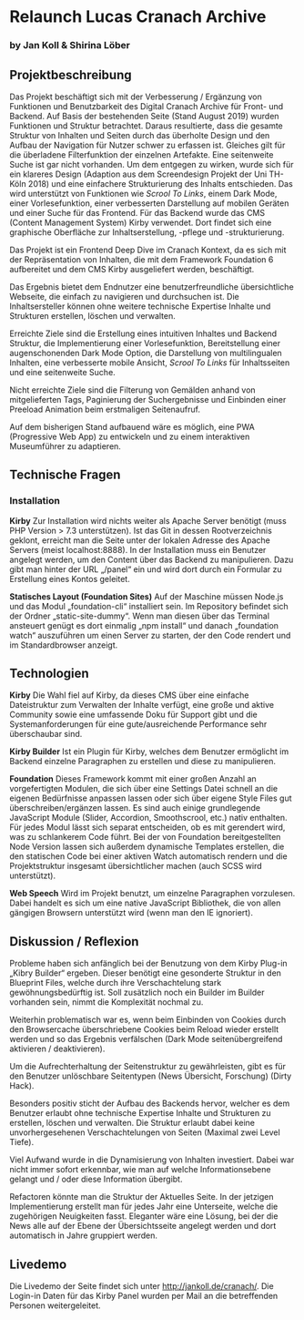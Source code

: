 
# Relaunch Lucas Cranach Archive
### by Jan Koll & Shirina Löber

## Projektbeschreibung

Das Projekt beschäftigt sich mit der Verbesserung / Ergänzung von Funktionen und Benutzbarkeit des Digital Cranach Archive für Front- und Backend. Auf Basis der bestehenden Seite (Stand August 2019) wurden Funktionen und Struktur betrachtet. Daraus resultierte, dass die gesamte Struktur von Inhalten und Seiten durch das überholte Design und den Aufbau der Navigation für Nutzer schwer zu erfassen ist. Gleiches gilt für die überladene Filterfunktion der einzelnen Artefakte. Eine seitenweite Suche ist gar nicht vorhanden. Um dem entgegen zu wirken, wurde sich für ein klareres Design (Adaption aus dem Screendesign Projekt der Uni TH-Köln 2018)  und eine einfachere Strukturierung des Inhalts entschieden. Das wird unterstützt von Funktionen wie _Scrool To Links_, einem Dark Mode, einer Vorlesefunktion, einer verbesserten Darstellung auf mobilen Geräten und einer Suche für das Frontend. Für das Backend wurde das CMS (Content Management System) Kirby verwendet. Dort findet sich eine graphische Oberfläche zur Inhaltserstellung, -pflege und -strukturierung.

Das Projekt ist ein Frontend Deep Dive im Cranach Kontext, da es sich mit der Repräsentation von Inhalten, die mit dem Framework Foundation 6 aufbereitet und dem CMS Kirby ausgeliefert werden, beschäftigt.

Das Ergebnis bietet dem Endnutzer eine benutzerfreundliche übersichtliche Webseite, die einfach zu navigieren und durchsuchen ist. Die Inhaltsersteller können ohne weitere technische Expertise Inhalte und Strukturen erstellen, löschen und verwalten.

Erreichte Ziele sind die Erstellung eines intuitiven Inhaltes und Backend Struktur, die Implementierung einer Vorlesefunktion, Bereitstellung einer augenschonenden Dark Mode Option, die Darstellung von multilingualen Inhalten, eine verbesserte mobile Ansicht,  _Scrool To Links_ für Inhaltsseiten und eine seitenweite Suche.

Nicht erreichte Ziele sind die Filterung von Gemälden anhand von mitgelieferten Tags, Paginierung der Suchergebnisse und Einbinden einer Preeload Animation beim erstmaligen Seitenaufruf.

Auf dem bisherigen Stand aufbauend wäre es möglich, eine PWA (Progressive Web App) zu entwickeln und zu einem interaktiven Museumführer zu adaptieren.

## Technische Fragen

### Installation

**Kirby**
Zur Installation wird nichts weiter als Apache Server benötigt (muss PHP Version > 7.3 unterstützen). Ist das Git in dessen Rootverzeichnis geklont, erreicht man die Seite unter der lokalen Adresse des Apache Servers (meist localhost:8888). In der Installation muss ein Benutzer angelegt werden, um den Content über das Backend zu manipulieren. Dazu gibt man hinter der URL „/panel“ ein und wird dort durch ein Formular zu Erstellung eines Kontos geleitet.

**Statisches Layout (Foundation Sites)**
Auf der Maschine müssen Node.js und das Modul „foundation-cli“ installiert sein. Im Repository befindet sich der Ordner „static-site-dummy“. Wenn man diesen über das Terminal ansteuert genügt es dort einmalig „npm install“ und danach „foundation watch“ auszuführen um einen Server zu starten, der den Code rendert und im Standardbrowser anzeigt.

## Technologien

**Kirby**
Die Wahl fiel auf Kirby, da dieses CMS über eine einfache Dateistruktur zum Verwalten der Inhalte verfügt, eine große und aktive Community sowie eine umfassende Doku für Support gibt und die Systemanforderungen für eine gute/ausreichende Performance sehr überschaubar sind.

**Kirby Builder**
Ist ein Plugin für Kirby, welches dem Benutzer ermöglicht im Backend einzelne Paragraphen zu erstellen und diese zu manipulieren.

**Foundation**
Dieses Framework kommt mit einer großen Anzahl an vorgefertigten Modulen, die sich über eine Settings Datei schnell an die eigenen Bedürfnisse anpassen lassen oder sich über eigene Style Files gut überschreiben/ergänzen lassen. Es sind auch einige grundlegende JavaScript Module (Slider, Accordion, Smoothscrool, etc.) nativ enthalten. Für jedes Modul lässt sich separat entscheiden, ob es mit gerendert wird, was zu schlankerem Code führt. Bei der von Foundation bereitgestellten Node Version lassen sich außerdem dynamische Templates erstellen, die den statischen Code bei einer aktiven Watch automatisch rendern und die Projektstruktur insgesamt übersichtlicher machen (auch SCSS wird unterstützt).

**Web Speech**
Wird im Projekt benutzt, um einzelne Paragraphen vorzulesen. Dabei handelt es sich um eine native JavaScript Bibliothek, die von allen gängigen Browsern unterstützt wird (wenn man den IE ignoriert).

## Diskussion / Reflexion

Probleme haben sich anfänglich bei der Benutzung von dem Kirby Plug-in „Kibry Builder“ ergeben. Dieser benötigt eine gesonderte Struktur in den Blueprint Files, welche durch ihre Verschachtelung stark gewöhnungsbedürftig ist. Soll zusätzlich noch ein Builder im Builder vorhanden sein, nimmt die Komplexität nochmal zu.

Weiterhin problematisch war es, wenn beim Einbinden von Cookies durch den Browsercache überschriebene Cookies beim Reload wieder erstellt werden und so das Ergebnis verfälschen (Dark Mode seitenübergreifend aktivieren / deaktivieren).

Um die Aufrechterhaltung der Seitenstruktur zu gewährleisten, gibt es für den Benutzer unlöschbare Seitentypen (News Übersicht, Forschung) (Dirty Hack).

Besonders positiv sticht der Aufbau des Backends hervor, welcher es dem Benutzer erlaubt ohne technische Expertise Inhalte und Strukturen zu erstellen, löschen und verwalten. Die Struktur erlaubt dabei keine unvorhergesehenen Verschachtelungen von Seiten (Maximal zwei Level Tiefe).

Viel Aufwand wurde in die Dynamisierung von Inhalten investiert. Dabei war nicht immer sofort erkennbar, wie man auf welche Informationsebene gelangt und / oder diese Information übergibt.

Refactoren könnte man die Struktur der Aktuelles Seite. In der jetzigen Implementierung erstellt man für jedes Jahr eine Unterseite, welche die zugehörigen Neuigkeiten fasst. Eleganter wäre eine Lösung, bei der die News alle auf der Ebene der Übersichtsseite angelegt werden und dort automatisch in Jahre gruppiert werden.

## Livedemo

Die Livedemo der Seite findet sich unter <a href="http://jankoll.de/cranach/">http://jankoll.de/cranach/</a>. Die Login-in Daten für das Kirby Panel wurden per Mail an die betreffenden Personen weitergeleitet.
